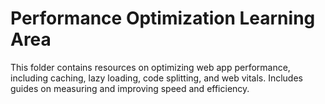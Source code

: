 # Performance Optimization Learning Area

This folder contains resources on optimizing web app performance, including caching, lazy loading, code splitting, and web vitals. Includes guides on measuring and improving speed and efficiency. 